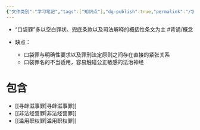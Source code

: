 ```yaml
---
{"文件类别":"学习笔记","tags":["知识点"],"dg-publish":true,"permalink":"/学习笔记/知识点/口袋罪/","dgPassFrontmatter":true}
---
```


- “口袋罪”多以空白罪状、兜底条款以及司法解释的概括性条文为主 #背诵/概念 

- 缺点：
	- 口袋罪与明确性要求以及罪刑法定原则之间存在直接的紧张关系
	- 口袋罪名的不当适用，容易触碰公正敏感的法治神经
# 包含
- [[寻衅滋事罪\|寻衅滋事罪]]
- [[非法经营罪\|非法经营罪]]
- [[滥用职权罪\|滥用职权罪]]